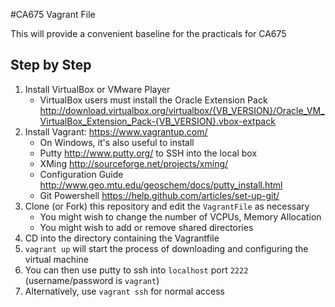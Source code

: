#CA675 Vagrant File

This will provide a convenient baseline for the practicals for CA675

## Step by Step

1. Install VirtualBox or VMware Player
    * VirtualBox users must install the Oracle Extension Pack  http://download.virtualbox.org/virtualbox/{VB_VERSION}/Oracle_VM_VirtualBox_Extension_Pack-{VB_VERSION}.vbox-extpack
2. Install Vagrant: <https://www.vagrantup.com/>
    * On Windows, it's also useful to install
    * Putty <http://www.putty.org/> to SSH into the local box
    * XMing <http://sourceforge.net/projects/xming/>
    * Configuration Guide <http://www.geo.mtu.edu/geoschem/docs/putty_install.html>
    * Git Powershell <https://help.github.com/articles/set-up-git/>
3. Clone (or Fork) this repository and edit the `VagrantFile` as necessary
    * You might wish to change the number of VCPUs, Memory Allocation
    * You might wish to add or remove shared directories
4. CD into the directory containing the Vagrantfile
5. `vagrant up` will start the process of downloading and configuring the
   virtual machine
6. You can then use putty to ssh into `localhost` port `2222`
   (username/password is `vagrant`)
7. Alternatively, use `vagrant ssh` for normal access
